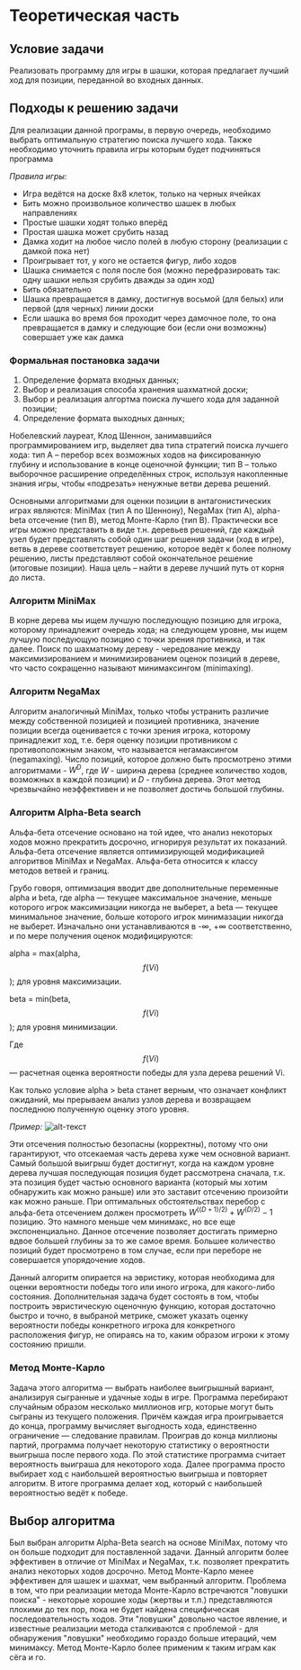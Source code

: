 # Теоретическая часть 

## Условие задачи

Реализовать программу для игры в шашки, которая предлагает лучший ход для позиции, переданной во входных данных.

## Подходы к решению задачи

Для реализации данной програмы, в первую очередь, необходимо выбрать оптимальную стратегию поиска лучшего хода.
Также необходимо уточнить правила игры которым будет подчиняться программа

*Правила игры:*
- Игра ведётся на доске 8х8 клеток, только на черных ячейках
- Бить можно произвольное количество шашек в любых направлениях
- Простые шашки ходят только вперёд
- Простая шашка может срубить назад
- Дамка ходит на любое число полей в любую сторону (реализации с дамкой пока нет)
- Проигрывает тот, у кого не остается фигур, либо ходов
- Шашка снимается с поля после боя (можно перефразировать так: одну шашки нельзя срубить дважды за один ход)
- Бить обязательно
- Шашка превращается в дамку, достигнув восьмой (для белых) или первой (для черных) линии доски
- Если шашка во время боя проходит через дамочное поле, то она превращается в дамку и следующие бои (если они возможны) совершает уже как дамка

### Формальная постановка задачи

1. Определение формата входных данных;
2. Выбор и реализация способа хранения шахматной доски;
3. Выбор и реализация алгортма поиска лучшего хода для заданной позиции;
4. Определение формата выходных данных;

Нобелевский лауреат, Клод Шеннон, занимавшийся программированием игр, выделяет два типа стратегий поиска лучшего хода: тип А – перебор всех возможных ходов на фиксированную глубину и использование в конце оценочной функции; тип В – только выборочное расширение определённых строк, используя накопленные знания игры, чтобы «подрезать» ненужные ветви дерева решений.

Основными алгоритмами для оценки позиции в антагонистических играх являются: MiniMax (тип А по Шеннону), NegaMax (тип А), alpha-beta отсечение (тип В), метод Монте-Карло (тип В).
Практически все игры можно представить в виде т.н. деревьев решений, где каждый узел будет представлять собой один шаг решения задачи (ход в игре), ветвь в дереве соответствует решению, которое ведёт к более полному решению, листы представляют собой окончательное решение (итоговые позиции). Наша цель – найти в дереве лучший путь от корня до листа.

### Алгоритм MiniMax

В корне дерева мы ищем лучшую последующую позицию для игрока, которому принадлежит очередь хода; на следующем уровне, мы ищем лучшую последующую позицию с точки зрения противника, и так далее. Поиск по шахматному дереву - чередование между максимизированием и минимизированием оценок позиций в дереве, что часто сокращенно называют минимаксингом (minimaxing).

### Алгоритм NegaMax

Алгоритм аналогичный MiniMax, только чтобы устранить различие между собственной позицией и позицией противника, значение позиции всегда оценивается с точки зрения игрока, которому принадлежит ход, т.е. беря оценку позиции противником с противоположным знаком, что называется негамаксингом (negamaxing).
Число позиций, которое должно быть просмотрено этими алгоритмами - $W^D$, где $W$ - ширина дерева (среднее количество ходов, возможных в каждой позиции) и $D$ - глубина дерева. Этот метод чрезвычайно неэффективен и не позволяет достичь большой глубины.

### Алгоритм Alpha-Beta search

Альфа-бета отсечение основано на той идее, что анализ некоторых ходов можно прекратить досрочно, игнорируя результат их показаний. Альфа-бета отсечение является оптимизирующей модификацией алгоритвов MiniMax и NegaMax. Альфа-бета относится к классу методов ветвей и границ.

Грубо говоря, оптимизация вводит две дополнительные переменные alpha и beta, где alpha — текущее максимальное значение, меньше которого игрок максимизации никогда не выберет, а beta — текущее минимальное значение, больше которого игрок минимазации никогда не выберет. Изначально они устанавливаются в -∞, +∞ соответственно, и по мере получения оценок модифицируются:

alpha = max(alpha, $$f(Vi)$$); для уровня максимизации.

beta = min(beta, $$f(Vi)$$); для уровня минимизации.

Где $$f(Vi)$$ — расчетная оценка вероятности победы для узла дерева решений Vi.

Как только условие alpha > beta станет верным, что означает конфликт ожиданий, мы прерываем анализ узлов дерева и возвращаем последнюю полученную оценку этого уровня.

*Пример:*
![alt-текст](https://upload.wikimedia.org/wikipedia/commons/9/91/AB_pruning.svg)

Эти отсечения полностью безопасны (корректны), потому что они гарантируют, что отсекаемая часть дерева хуже чем основной вариант. Самый большой выигрыш будет достигнут, когда на каждом уровне дерева лучшая последующая позиция будет рассмотрена сначала, т.к. эта позиция будет частью основного варианта (который мы хотим обнаружить как можно раньше) или это заставит отсечению произойти как можно раньше.
При оптимальных обстоятельствах перебор с альфа-бета отсечением должен просмотреть $W^{((D+1)/2)} + W^{(D/2)} - 1$ позицию. Это намного меньше чем минимакс, но все еще экспоненциально. Данное отсечение позволяет достигать примерно вдвое большей глубины за то же самое время. Большее количество позиций будет просмотрено в том случае, если при переборе не совершается упорядочение ходов.

Данный алгоритм опирается на эвристику, которая необходима для оценки вероятности победы того или иного игрока, для какого-либо состояния. Дополнительная задача будет состоять в том, чтобы построить эвристическую оценочную функцию, которая достаточно быстро и точно, в выбраной метрике, сможет указать оценку вероятности победы конкретного игрока для конкретного расположения фигур, не опираясь на то, каким образом игроки к этому состоянию пришли.

### Метод Монте-Карло 

Задача этого алгоритма — выбрать наиболее выигрышный вариант, анализируя сыгранные и удачные ходы в игре. Программа перебирают случайным образом несколько миллионов игр, которые могут быть сыграны из текущего положения. Причём каждая игра проигрывается до конца, программу вычисляет выгодность хода, единственно ограничение — следование правилам.
Проиграв до конца миллионы партий, программа получает некоторую статистику о вероятности выигрыша после первого хода. По этой статистике программа считает вероятность выиграша для некоторого хода. Далее программа просто выбирает ход с наибольшей вероятностью выигрыша и повторяет алгоритм. В итоге программа делает ход, который с наибольшей вероятностью ведёт к победе. 

## Выбор алгоритма

Был выбран алгоритм Alpha-Beta search на основе MiniMax, потому что он больше подходит для поставленной задачи. Данный алгоритм более эффективен в отличие от MiniMax и NegaMax, т.к. позволяет прекратить анализ некоторых ходов досрочно.
Метод Монте-Карло менее эффективен для шашек и шахмат, чем выбранный алгоритм. Проблема в том, что при реализации метода Монте-Карло встречаются "ловушки поиска" - некоторые хорошие ходы (жертвы и т.п.) представляются плохими до тех пор, пока не будет найдена специфическая последовательность ходов. Эти "ловушки" довольно частое явление, и известные реализации метода сталкиваются с проблемой - для обнаружения "ловушки" необходимо гораздо больше итераций, чем минимаксу. Метод Монте-Карло более применим к таким играм как сёга и го.
 
